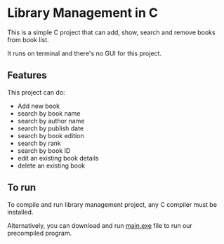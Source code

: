 # Library Management in C

This is a simple C project that can add, show, search and remove books from book list.

It runs on terminal and there's no GUI for this project.

## Features

This project can do:

- Add new book
- search by book name
- search by author name
- search by publish date
- search by book edition
- search by rank
- search by book ID
- edit an existing book details
- delete an existing book

## To run

To compile and run library management project, any C compiler must be installed.

Alternatively, you can download and run [main.exe](https://github.com/amritoo/library-management-in-c) file to run our precompiled program.
